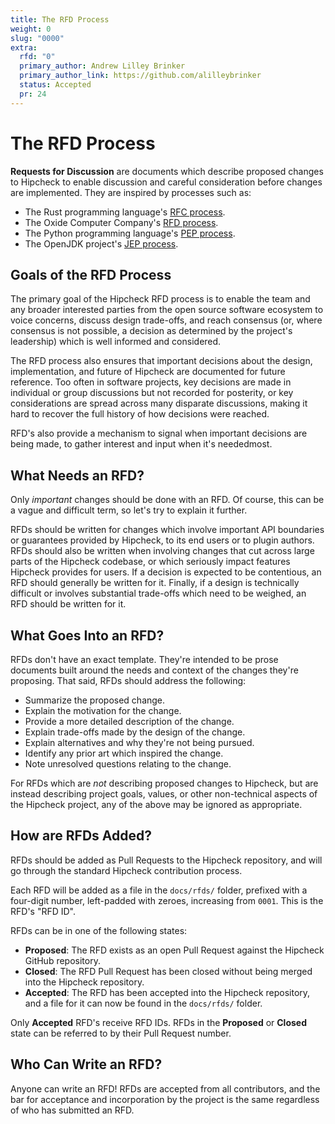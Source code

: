 ```yaml
---
title: The RFD Process
weight: 0
slug: "0000"
extra:
  rfd: "0"
  primary_author: Andrew Lilley Brinker
  primary_author_link: https://github.com/alilleybrinker
  status: Accepted
  pr: 24
---
```


# The RFD Process

__Requests for Discussion__ are documents which describe proposed changes to
Hipcheck to enable discussion and careful consideration before changes are
implemented. They are inspired by processes such as:

- The Rust programming language's [RFC process][rust_rfc].
- The Oxide Computer Company's [RFD process][oxide_rfd].
- The Python programming language's [PEP process][python_pep].
- The OpenJDK project's [JEP process][openjdk_jep].

## Goals of the RFD Process

The primary goal of the Hipcheck RFD process is to enable the team and any
broader interested parties from the open source software ecosystem to
voice concerns, discuss design trade-offs, and reach consensus (or, where
consensus is not possible, a decision as determined by the project's
leadership) which is well informed and considered.

The RFD process also ensures that important decisions about the design,
implementation, and future of Hipcheck are documented for future reference.
Too often in software projects, key decisions are made in individual or
group discussions but not recorded for posterity, or key considerations
are spread across many disparate discussions, making it hard to recover the
full history of how decisions were reached.

RFD's also provide a mechanism to signal when important decisions are
being made, to gather interest and input when it's neededmost.

## What Needs an RFD?

Only _important_ changes should be done with an RFD. Of course, this can
be a vague and difficult term, so let's try to explain it further.

RFDs should be written for changes which involve important API boundaries
or guarantees provided by Hipcheck, to its end users or to plugin authors.
RFDs should also be written when involving changes that cut across large
parts of the Hipcheck codebase, or which seriously impact features Hipcheck
provides for users. If a decision is expected to be contentious, an RFD
should generally be written for it. Finally, if a design is technically
difficult or involves substantial trade-offs which need to be weighed,
an RFD should be written for it.

## What Goes Into an RFD?

RFDs don't have an exact template. They're intended to be prose documents
built around the needs and context of the changes they're proposing.
That said, RFDs should address the following:

- Summarize the proposed change.
- Explain the motivation for the change.
- Provide a more detailed description of the change.
- Explain trade-offs made by the design of the change.
- Explain alternatives and why they're not being pursued.
- Identify any prior art which inspired the change.
- Note unresolved questions relating to the change.

For RFDs which are _not_ describing proposed changes to Hipcheck, but are
instead describing project goals, values, or other non-technical aspects
of the Hipcheck project, any of the above may be ignored as appropriate.

## How are RFDs Added?

RFDs should be added as Pull Requests to the Hipcheck repository, and
will go through the standard Hipcheck contribution process.

Each RFD will be added as a file in the `docs/rfds/` folder, prefixed
with a four-digit number, left-padded with zeroes, increasing from `0001`.
This is the RFD's "RFD ID".

RFDs can be in one of the following states:

- __Proposed__: The RFD exists as an open Pull Request against the Hipcheck
  GitHub repository.
- __Closed__: The RFD Pull Request has been closed without being merged into
  the Hipcheck repository.
- __Accepted__: The RFD has been accepted into the Hipcheck repository, and
  a file for it can now be found in the `docs/rfds/` folder.

Only __Accepted__ RFD's receive RFD IDs. RFDs in the __Proposed__ or
__Closed__ state can be referred to by their Pull Request number.

## Who Can Write an RFD?

Anyone can write an RFD! RFDs are accepted from all contributors, and the
bar for acceptance and incorporation by the project is the same regardless
of who has submitted an RFD.

[rust_rfc]: https://rust-lang.github.io/rfcs/
[oxide_rfd]: https://rfd.shared.oxide.computer/
[python_pep]: https://peps.python.org/
[openjdk_jep]: https://openjdk.org/jeps/0

